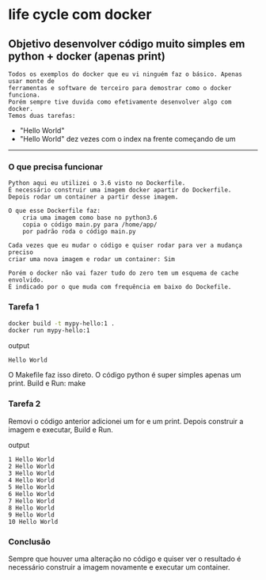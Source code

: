 # life cycle com docker


## Objetivo desenvolver código muito simples em python + docker (apenas print)

```
Todos os exemplos do docker que eu vi ninguém faz o básico. Apenas usar monte de
ferramentas e software de terceiro para demostrar como o docker funciona.
Porém sempre tive duvida como efetivamente desenvolver algo com docker.
Temos duas tarefas:
```

- "Hello World"
- "Hello World" dez vezes com o index na frente começando de um

----
### O que precisa funcionar
```
Python aqui eu utilizei o 3.6 visto no Dockerfile.
É necessário construir uma imagem docker apartir do Dockerfile.
Depois rodar um container a partir desse imagem.

O que esse Dockerfile faz: 
    cria uma imagem como base no python3.6
    copia o código main.py para /home/app/ 
    por padrão roda o código main.py

Cada vezes que eu mudar o código e quiser rodar para ver a mudança preciso 
criar uma nova imagem e rodar um container: Sim

Porém o docker não vai fazer tudo do zero tem um esquema de cache envolvido.
É indicado por o que muda com frequência em baixo do Dockefile.
```

### Tarefa 1
```sh
docker build -t mypy-hello:1 .
docker run mypy-hello:1
```

output
```
Hello World
```

O Makefile faz isso direto. O código python é super simples apenas um print. Build e Run: make

### Tarefa 2

Removi o código anterior adicionei um for e um print. Depois construir a imagem e executar, Build e Run.

output
```
1 Hello World
2 Hello World
3 Hello World
4 Hello World
5 Hello World
6 Hello World
7 Hello World
8 Hello World
9 Hello World
10 Hello World
```

### Conclusão

Sempre que houver uma alteração no código e quiser ver o resultado é necessário
construir a imagem novamente e executar um container.

